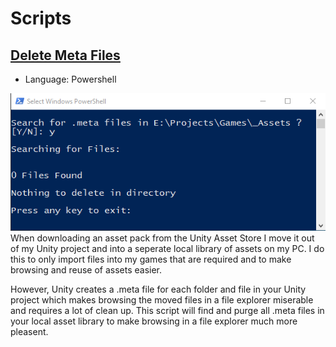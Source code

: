 # Scripts

## [Delete Meta Files](https://github.com/Fenris42/Delete_Meta_Files)
* Language: Powershell

![Delete_Meta_Files](assets/images/Delete_Meta_Files.PNG)
When downloading an asset pack from the Unity Asset Store I move it out of my Unity project and into a seperate local library of assets on my PC. I do this to only import files into my games that are required and to make browsing and reuse of assets easier.

However, Unity creates a .meta file for each folder and file in your Unity project which makes browsing the moved files in a file explorer miserable and requires a lot of clean up. This script will find and purge all .meta files in your local asset library to make browsing in a file explorer much more pleasent.